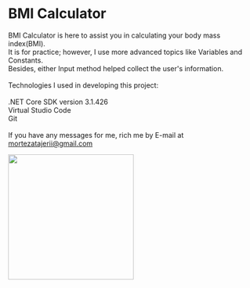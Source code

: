 <html lang="en">
  <head>
    <meta charset="UTF-8" />
    <meta name="viewport" content="width=device-width, initial-scale=1.0" />
  </head>
  <body>
    <h1>BMI Calculator</h1>
    <div>
      <p>
        BMI Calculator is here to assist you in calculating your body mass
        index(BMI).<br />
        It is for practice; however, I use more advanced topics like Variables
        and Constants.<br />
        Besides, either Input method helped collect the user's information.<br /><br />
        Technologies I used in developing this project:<br /><br />
        .NET Core SDK version 3.1.426<br />
        Virtual Studio Code<br />
        Git<br /><br />
        If you have any messages for me, rich me by E-mail at
        <a href="mailto: mortezatajerii@gmail.com">mortezatajerii@gmail.com</a>
      </p>
    </div>
    <div>
      <img src="https://media.giphy.com/media/QWRTOH8Ve594R34ICL/giphy.gif" width="256px"/>
    </div>
  </body>
</html>
